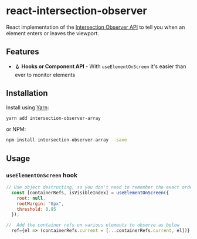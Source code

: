 # react-intersection-observer

React implementation of the
[Intersection Observer API](https://developer.mozilla.org/en-US/docs/Web/API/Intersection_Observer_API)
to tell you when an element enters or leaves the viewport.


## Features

- 🪝 **Hooks or Component API** - With `useElementOnScreen` it's easier than ever to
  monitor elements


## Installation

Install using [Yarn](https://yarnpkg.com):

```sh
yarn add intersection-observer-array
```

or NPM:

```sh
npm install intersection-observer-array --save
```

## Usage

### `useElementOnScreen` hook

```js
// Use object destructing, so you don't need to remember the exact order
  const [containerRefs, isVisibleIndex] = useElementOnScreen({
    root: null,
    rootMargin: "0px",
    threshold: 0.95
  });

//  Add the container refs on various elements to observe as below 
  ref={el => (containerRefs.current = [...containerRefs.current, el])}
